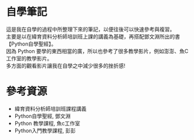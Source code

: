 <h1>自學筆記</h1>
這是我在自學的過程中所整理下來的筆記，以便往後可以快速參考與複習。<br>
主要是以在緯育資料分析師培訓班上課的講義為基礎，再搭配鄧文淵所出的書【Python自學聖經】。<br>
因為 Python 要學的東西相當的廣，所以也參考了很多教學影片，例如澎澎、魚C工作室的教學影片。<br>
多方面的觀看影片讓我在自學之中減少很多的挫折感!

<h1>參考資源</h1>
<ul>
  <li >緯育資料分析師培訓班課程講義</li>
  <li >Python自學聖經, 鄧文淵</li>
  <li >Python 教學課程, 魚c工作室</li>
  <li >Python入門教學課程, 彭彭</li>
</ul>
